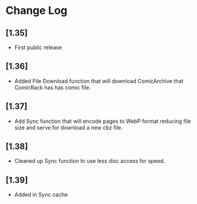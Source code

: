 # Change Log

## [1.35]

  - First public release

## [1.36]

  - Added File Download function that will download ComicArchive that ComicRack has has comic file.

## [1.37]

  - Add Sync function that will encode pages to WebP format reducing file size and serve for download a new
	cbz file.

## [1.38]

  - Cleaned up Sync function to use less disc access for speed.

## [1.39]

  - Added in Sync cache
